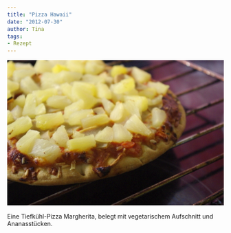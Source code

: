 ```yaml
---
title: "Pizza Hawaii"
date: "2012-07-30" 
author: Tina
tags:
- Rezept
---
```


[![](images/igp9408.jpg "Pizza Hawaii")](http://apfeleimer.wordpress.com/2012/07/30/pizza-hawaii/_igp9408/)

Eine Tiefkühl-Pizza Margherita, belegt mit vegetarischem Aufschnitt und Ananasstücken.
